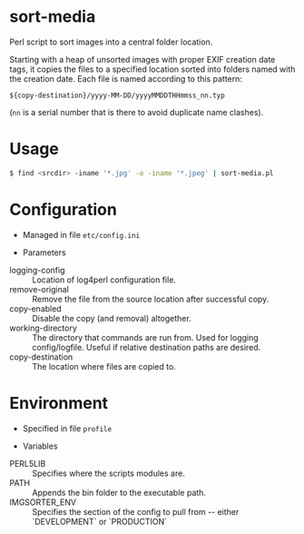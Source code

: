 sort-media
==========

Perl script to sort images into a central folder location.

Starting with a heap of unsorted images with proper EXIF creation date tags, it copies the files to a specified location sorted into folders named with the creation date. Each file is named according to this pattern:

`${copy-destination}/yyyy-MM-DD/yyyyMMDDTHHmmss_nn.typ`

(`nn` is a serial number that is there to avoid duplicate name clashes).

# Usage

  ```bash
  $ find <srcdir> -iname '*.jpg' -o -iname '*.jpeg' | sort-media.pl
  ```
    
# Configuration

* Managed in file `etc/config.ini`

* Parameters
<dl>
<dt>logging-config</dt>
<dd>Location of log4perl configuration file.</dd>
<dt>remove-original</dt>
<dd>Remove the file from the source location after successful copy.</dd>
<dt>copy-enabled</dt>
<dd>Disable the copy (and removal) altogether.</dd>
<dt>working-directory</dt>
<dd>The directory that commands are run from. Used for logging config/logfile. Useful if relative destination paths are desired.</dd>
<dt>copy-destination</dt>
<dd>The location where files are copied to.</dd>
</dl>

# Environment

* Specified in file `profile`

* Variables
<dl>
<dt>PERL5LIB</dt>
<dd>Specifies where the scripts modules are.</dd>
<dt>PATH</dt>
<dd>Appends the bin folder to the executable path.</dd>
<dt>IMGSORTER_ENV</dt>
<dd>Specifies the section of the config to pull from -- either `DEVELOPMENT` or `PRODUCTION`</dd>
</dl>
